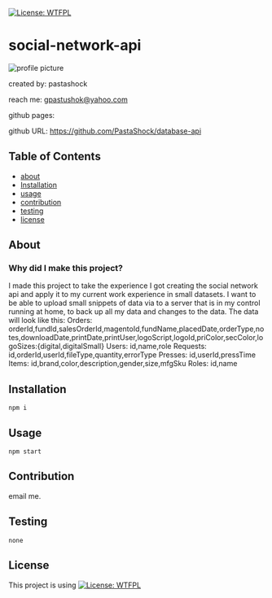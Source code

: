 
[![License: WTFPL](https://img.shields.io/badge/License-WTFPL-brightgreen.svg)](http://www.wtfpl.net/about/)
# social-network-api
![profile picture](https://github.com/pastashock.png?size=80)

created by: pastashock

reach me: gpastushok@yahoo.com

github pages: 

github URL: https://github.com/PastaShock/database-api


## Table of Contents
- [about](#about)
- [Installation](#Installation)
- [usage](#Usage)
- [contribution](#Contribution)
- [testing](#testing)
- [license](#license)

## About

### Why did I make this project?
I made this project to take the experience I got creating the social network api and apply it to my current work experience in small datasets.
I want to be able to upload small snippets of data via to a server that is in my control running at home, to back up all my data and changes to the data.
The data will look like this:
Orders:
    orderId,fundId,salesOrderId,magentoId,fundName,placedDate,orderType,notes,downloadDate,printDate,printUser,logoScript,logoId,priColor,secColor,logoSizes:{digital,digitalSmall}
Users:
    id,name,role
Requests:
    id,orderId,userId,fileType,quantity,errorType
Presses:
    id,userId,pressTime
Items:
    id,brand,color,description,gender,size,mfgSku
Roles:
    id,name

## Installation
```npm i```

## Usage

`npm start`

## Contribution
email me.

## Testing
```none```

## License
This project is using [![License: WTFPL](https://img.shields.io/badge/License-WTFPL-brightgreen.svg)](http://www.wtfpl.net/about/)

    
